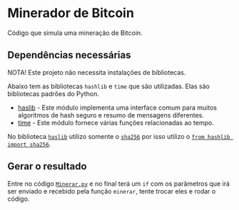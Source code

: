 # Minerador de Bitcoin

Código que simula uma mineração de Bitcoin.

## Dependências necessárias

NOTA! Este projeto não necessita instalações de bibliotecas.

Abaixo tem as bibliotecas `hashlib` e `time` que são utilizadas. Elas são bibliotecas padrões do Python.

- [haslib](https://docs.python.org/3/library/hashlib.html) - Este módulo implementa uma interface comum para muitos algoritmos de hash seguro e resumo de mensagens diferentes.
- [time](https://docs.python.org/3/library/time.html?highlight=time#module-time) - Este módulo fornece várias funções relacionadas ao tempo.

No biblioteca [`haslib`](https://docs.python.org/3/library/hashlib.html) utilizo somente o [`sha256`](https://docs.python.org/3/library/hashlib.html?highlight=sha256) por isso utilizo o [`from hashlib import sha256`](Minerar.py#L1).

## Gerar o resultado

Entre no código [`Minerar.py`](Minerar.py) e no final terá um `if` com os parâmetros que irá ser enviado e recebido pela função `minerar`, tente trocar eles e rodar o código.
